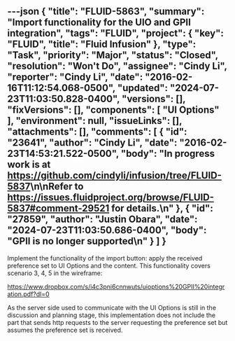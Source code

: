---json
{
  "title": "FLUID-5863",
  "summary": "Import functionality for the UIO and GPII integration",
  "tags": "FLUID",
  "project": {
    "key": "FLUID",
    "title": "Fluid Infusion"
  },
  "type": "Task",
  "priority": "Major",
  "status": "Closed",
  "resolution": "Won't Do",
  "assignee": "Cindy Li",
  "reporter": "Cindy Li",
  "date": "2016-02-16T11:12:54.068-0500",
  "updated": "2024-07-23T11:03:50.828-0400",
  "versions": [],
  "fixVersions": [],
  "components": [
    "UI Options"
  ],
  "environment": null,
  "issueLinks": [],
  "attachments": [],
  "comments": [
    {
      "id": "23641",
      "author": "Cindy Li",
      "date": "2016-02-23T14:53:21.522-0500",
      "body": "In progress work is at <https://github.com/cindyli/infusion/tree/FLUID-5837>\n\nRefer to <https://issues.fluidproject.org/browse/FLUID-5837#comment-29521> for details.\n"
    },
    {
      "id": "27859",
      "author": "Justin Obara",
      "date": "2024-07-23T11:03:50.686-0400",
      "body": "GPII is no longer supported\n"
    }
  ]
}
---
Implement the functionality of the import button: apply the received preference set to UI Options and the content. This functionality covers scenario 3, 4, 5 in the wireframe:

<https://www.dropbox.com/s/i4c3pni6cnnwuts/uioptions%20GPII%20integration.pdf?dl=0>

As the server side used to communicate with the UI Options is still in the discussion and planning stage, this implementation does not include the part that sends http requests to the server requesting the preference set but assumes the preference set is received.

        